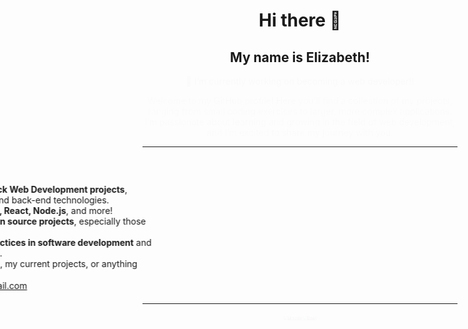 <!-- Your GitHub README.md -->

<h1 align="center">Hi there 👋</h1>

<h2 align="center">My name is Elizabeth!</h2>

<p align="center" style="animation: fadeIn 2s;">
  🌱 I’m currently working on becoming a web developer!!
</p>

<p align="center" style="animation: fadeIn 3s;">
  Welcome to my GitHub profile! Here you’ll find a collection of my projects, ranging from small coding exercises to larger, more complex applications. I’m passionate about learning and growing in the field of web development, and I’m excited to share my journey with you.
</p>

---

<h3 style="animation: slideInLeft 1s;">About Me</h3>

<ul style="animation: slideInLeft 1s;">
  <li>🔭 I’m currently working on: <b>Full Stack Web Development projects</b>, honing my skills in both front-end and back-end technologies.</li>
  <li>🌱 I’m currently learning: <b>JavaScript, React, Node.js</b>, and more!</li>
  <li>👯 I’m looking to collaborate on: <b>Open source projects</b>, especially those focused on web development.</li>
  <li>🤔 I’m looking for help with: <b>Best practices in software development</b> and any tips to improve my coding skills.</li>
  <li>💬 Ask me about: <b>Web development</b>, my current projects, or anything tech-related!</li>
  <li>📫 How to reach me: <a href="mailto:lizvilloria@gmail.com">lizvilloria@gmail.com</a></li>
</ul>

---

<p align="center" style="animation: bounceIn 2s;">
  <a href="https://www.linkedin.com/in/elizabethvilloria"><img src="https://img.shields.io/badge/LinkedIn-blue?style=for-the-badge&logo=linkedin" alt="LinkedIn"></a>
  <a href="mailto:lizvilloria@gmail.com"><img src="https://img.shields.io/badge/Email-D14836?style=for-the-badge&logo=gmail&logoColor=white" alt="Email"></a>
</p>

<style>
  @keyframes fadeIn {
    from { opacity: 0; }
    to { opacity: 1; }
  }

  @keyframes slideInLeft {
    from { transform: translateX(-100%); }
    to { transform: translateX(0); }
  }

  @keyframes bounceIn {
    from, 20%, 40%, 60%, 80%, to {
      -webkit-animation-timing-function: cubic-bezier(0.215, 0.610, 0.355, 1.000);
      animation-timing-function: cubic-bezier(0.215, 0.610, 0.355, 1.000);
    }

    0% {
      opacity: 0;
      -webkit-transform: scale3d(0.3, 0.3, 0.3);
      -ms-transform: scale3d(0.3, 0.3, 0.3);
      transform: scale3d(0.3, 0.3, 0.3);
    }

    20% {
      -webkit-transform: scale3d(1.1, 1.1, 1.1);
      -ms-transform: scale3d(1.1, 1.1, 1.1);
      transform: scale3d(1.1, 1.1, 1.1);
    }

    40% {
      -webkit-transform: scale3d(0.9, 0.9, 0.9);
      -ms-transform: scale3d(0.9, 0.9, 0.9);
      transform: scale3d(0.9, 0.9, 0.9);
    }

    60% {
      opacity: 1;
      -webkit-transform: scale3d(1.03, 1.03, 1.03);
      -ms-transform: scale3d(1.03, 1.03, 1.03);
      transform: scale3d(1.03, 1.03, 1.03);
    }

    80% {
      -webkit-transform: scale3d(0.97, 0.97, 0.97);
      -ms-transform: scale3d(0.97, 0.97, 0.97);
      transform: scale3d(0.97, 0.97, 0.97);
    }

    to {
      opacity: 1;
      -webkit-transform: scale3d(1, 1, 1);
      -ms-transform: scale3d(1, 1, 1);
      transform: scale3d(1, 1, 1);
    }
  }
</style>
